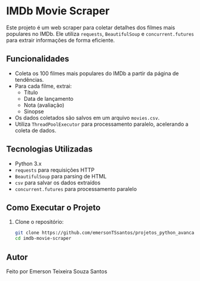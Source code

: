 # IMDb Movie Scraper

Este projeto é um web scraper para coletar detalhes dos filmes mais populares no IMDb. Ele utiliza `requests`, `BeautifulSoup` e `concurrent.futures` para extrair informações de forma eficiente.

## Funcionalidades

- Coleta os 100 filmes mais populares do IMDb a partir da página de tendências.
- Para cada filme, extrai:
  - Título
  - Data de lançamento
  - Nota (avaliação)
  - Sinopse
- Os dados coletados são salvos em um arquivo `movies.csv`.
- Utiliza `ThreadPoolExecutor` para processamento paralelo, acelerando a coleta de dados.

## Tecnologias Utilizadas

- Python 3.x
- `requests` para requisições HTTP
- `BeautifulSoup` para parsing de HTML
- `csv` para salvar os dados extraídos
- `concurrent.futures` para processamento paralelo

## Como Executar o Projeto

1. Clone o repositório:
   ```bash
   git clone https://github.com/emersonTSsantos/projetos_python_avancado.git
   cd imdb-movie-scraper

## Autor

Feito por Emerson Teixeira Souza Santos